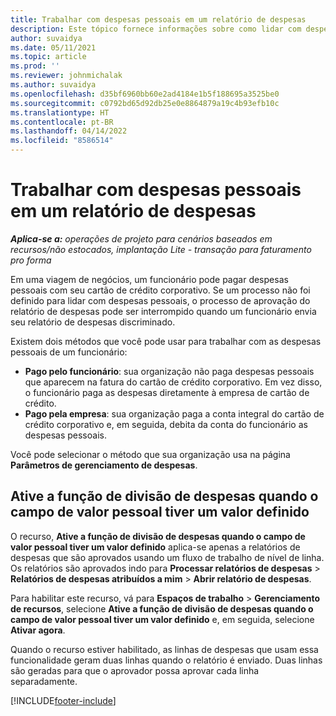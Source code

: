 ```yaml
---
title: Trabalhar com despesas pessoais em um relatório de despesas
description: Este tópico fornece informações sobre como lidar com despesas pessoais incorridas por funcionários durante viagens de negócios.
author: suvaidya
ms.date: 05/11/2021
ms.topic: article
ms.prod: ''
ms.reviewer: johnmichalak
ms.author: suvaidya
ms.openlocfilehash: d35bf6960bb60e2ad4184e1b5f188695a3525be0
ms.sourcegitcommit: c0792bd65d92db25e0e8864879a19c4b93efb10c
ms.translationtype: HT
ms.contentlocale: pt-BR
ms.lasthandoff: 04/14/2022
ms.locfileid: "8586514"
---
```

# <a name="work-with-personal-expenses-on-an-expense-report"></a>Trabalhar com despesas pessoais em um relatório de despesas

_**Aplica-se a:** operações de projeto para cenários baseados em recursos/não estocados, implantação Lite - transação para faturamento pro forma_

Em uma viagem de negócios, um funcionário pode pagar despesas pessoais com seu cartão de crédito corporativo. Se um processo não foi definido para lidar com despesas pessoais, o processo de aprovação do relatório de despesas pode ser interrompido quando um funcionário envia seu relatório de despesas discriminado.

Existem dois métodos que você pode usar para trabalhar com as despesas pessoais de um funcionário:

  - **Pago pelo funcionário**: sua organização não paga despesas pessoais que aparecem na fatura do cartão de crédito corporativo. Em vez disso, o funcionário paga as despesas diretamente à empresa de cartão de crédito. 
  - **Pago pela empresa**: sua organização paga a conta integral do cartão de crédito corporativo e, em seguida, debita da conta do funcionário as despesas pessoais.

Você pode selecionar o método que sua organização usa na página **Parâmetros de gerenciamento de despesas**.


## <a name="enable-split-expense-function-when-personal-amount-field-has-value-defined"></a>Ative a função de divisão de despesas quando o campo de valor pessoal tiver um valor definido

O recurso, **Ative a função de divisão de despesas quando o campo de valor pessoal tiver um valor definido** aplica-se apenas a relatórios de despesas que são aprovados usando um fluxo de trabalho de nível de linha. Os relatórios são aprovados indo para **Processar relatórios de despesas** > **Relatórios de despesas atribuídos a mim** > **Abrir relatório de despesas**. 

Para habilitar este recurso, vá para **Espaços de trabalho** > **Gerenciamento de recursos**, selecione **Ative a função de divisão de despesas quando o campo de valor pessoal tiver um valor definido** e, em seguida, selecione **Ativar agora**. 

Quando o recurso estiver habilitado, as linhas de despesas que usam essa funcionalidade geram duas linhas quando o relatório é enviado. Duas linhas são geradas para que o aprovador possa aprovar cada linha separadamente.


[!INCLUDE[footer-include](../includes/footer-banner.md)]
